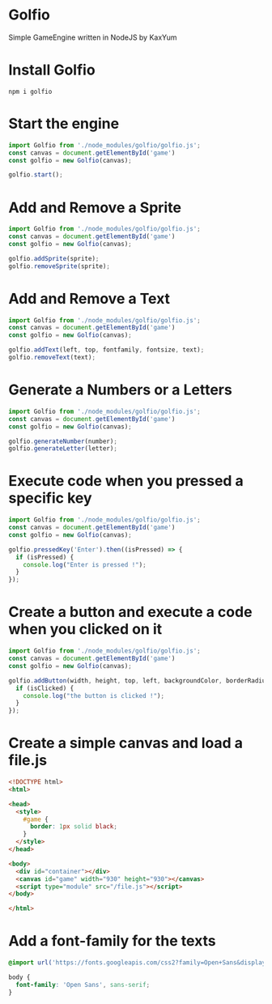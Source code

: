 # Golfio
Simple GameEngine written in NodeJS by KaxYum

# Install Golfio
```
npm i golfio
```

# Start the engine
```js
import Golfio from './node_modules/golfio/golfio.js';
const canvas = document.getElementById('game')
const golfio = new Golfio(canvas);

golfio.start();
```

# Add and Remove a Sprite
```js
import Golfio from './node_modules/golfio/golfio.js';
const canvas = document.getElementById('game')
const golfio = new Golfio(canvas);

golfio.addSprite(sprite);
golfio.removeSprite(sprite);
```

# Add and Remove a Text
```js
import Golfio from './node_modules/golfio/golfio.js';
const canvas = document.getElementById('game')
const golfio = new Golfio(canvas);

golfio.addText(left, top, fontfamily, fontsize, text);
golfio.removeText(text);
```

# Generate a Numbers or a Letters
```js
import Golfio from './node_modules/golfio/golfio.js';
const canvas = document.getElementById('game')
const golfio = new Golfio(canvas);

golfio.generateNumber(number);
golfio.generateLetter(letter);
```

# Execute code when you pressed a specific key
```js
import Golfio from './node_modules/golfio/golfio.js';
const canvas = document.getElementById('game')
const golfio = new Golfio(canvas);

golfio.pressedKey('Enter').then((isPressed) => {
  if (isPressed) {
    console.log("Enter is pressed !");
  }
});
```

# Create a button and execute a code when you clicked on it
```js
import Golfio from './node_modules/golfio/golfio.js';
const canvas = document.getElementById('game')
const golfio = new Golfio(canvas);

golfio.addButton(width, height, top, left, backgroundColor, borderRadius).then((isClicked) => {
  if (isClicked) {
    console.log("the button is clicked !");
  }
});
```

# Create a simple canvas and load a file.js
```html
<!DOCTYPE html>
<html>

<head>
  <style>
    #game {
      border: 1px solid black;
    }
  </style>
</head>

<body>
  <div id="container"></div>
  <canvas id="game" width="930" height="930"></canvas>
  <script type="module" src="/file.js"></script>
</body>

</html>
```

# Add a font-family for the texts
```css
@import url('https://fonts.googleapis.com/css2?family=Open+Sans&display=swap');

body {
  font-family: 'Open Sans', sans-serif;
}
```
